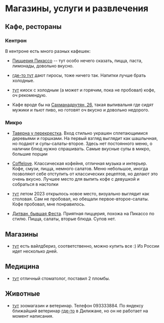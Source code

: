 # Магазины, услуги и развлечения

## Кафе, рестораны

### Кентрон

В кентроне есть много разных кафешек:

* [Пиццерия Пикассо](https://yandex.ru/maps/37792/hrazdan/?ll=44.749856%2C40.519092&mode=poi&poi%5Bpoint%5D=44.750686%2C40.518907&poi%5Buri%5D=ymapsbm1%3A%2F%2Forg%3Foid%3D148613138266&z=18.83) -- тут особо нечего сказать, пицца, паста, лимонады, довольно вкусно.

* [где-то тут](https://yandex.ru/maps/37792/hrazdan/house/YE0YcQJhS0cHQFpqfXlweXlrYw==/?ll=44.751536%2C40.518346&z=18.63) дают гиросы, тоже ничего так. Напитки лучше брать холодные.

* [тут](https://yandex.ru/maps/37792/hrazdan/?ll=44.752420%2C40.518741&mode=poi&poi%5Bpoint%5D=44.752378%2C40.518876&poi%5Buri%5D=ymapsbm1%3A%2F%2Forg%3Foid%3D162289936636&z=19.11) киоск с холодным (а может и горячим, пока не пробовал) кофе, оч рекомендую.

* Кафе вроде бы на [Сахманадрутян, 26](https://yandex.ru/maps/37792/hrazdan/house/YE0YcQNoQEwFQFpqfXlweH9jZA==/?ll=44.749270%2C40.519147&z=19.98), такая выпивальня где сидят мужики и пьют пиво, но готовят оч вкусно и довольно недорого.

### Микро

* [Таверна у перекрестка](http://openstreetmap.ru/#mmap=19/40.54578/44.77001&map=19/40.54578/44.77001). Вход стильно украшен сплетающимися деревьями и горшками. На первый взгляд выглядит как шашлычная, но подают и супы-салаты-второе. Здесь нет постоянного меню, о наличии блюд нужно спрашивать. Самые вкусные супы в микро, большие порции

* [Coffelove](https://yandex.ru/maps/-/CDammAMK). Классическая кофейня, отличная музыка и интерьер. Кофе, смузи, пицца, немного салатов. Меню небольшое, иногда позволяют себе отступить от классических рецептов, но делают это очень вкусно. Лучшее место для выпить кофе с девушкой и собраться в настолки

* [тут](http://openstreetmap.ru/#mmap=18/40.5457/44.77173) летом 2023 открылось новое место, визуально выглядит как столовая. Сам не пробовал, но обещали первое-второе-салаты. Кофе пробовал, мне понравилось.

* [Дитван, бывшая Феста](https://yandex.ru/maps/-/CDamiE3m). Приятная пиццерия, похожа на Пикассо по стилю. Пицца, салаты, вторые блюда. Супов нет.

## Магазины

* [тут](https://yandex.ru/maps/org/wildberries/223912501887/?ll=44.755211%2C40.519111&z=16.81) есть вайлдбериз, соответственно, можно купить все :) Из России идет несколько дней.

## Медицина

* [тут](https://yandex.ru/maps/org/stomatologiya/239048117844/?ll=44.752987%2C40.518580&z=15.92) отличный стоматолог, поставил 2 пломбы.

## Животные

* [тут](https://yandex.ru/maps/?whatshere%5Bzoom%5D=17&whatshere%5Bpoint%5D=44.759110%2C40.495746) зоомагазин и ветеринар. Телефон 093333884. По яндексу ближайший ветеринар [где-то](https://yandex.ru/maps/-/CDaMf2jz) в Дилижане, но он не работает на момент написания.
